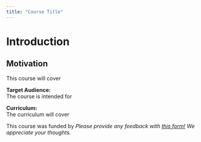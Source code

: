 ```yaml
---
title: "Course Title"
---
```





# Introduction

## Motivation
This course will cover

**Target Audience:**  
The course is intended for

**Curriculum:**  
The curriculum will cover

This course was funded by
*Please provide any feedback with [this form!](https://forms.gle/hc8Xt3Y2Znjb6M4Y7) We appreciate your thoughts.*

